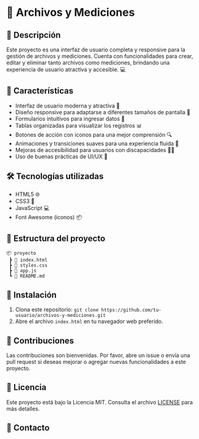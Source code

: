 
# 📁 Archivos y Mediciones

## 📝 Descripción

Este proyecto es una interfaz de usuario completa y responsive para la gestión de archivos y mediciones. Cuenta con funcionalidades para crear, editar y eliminar tanto archivos como mediciones, brindando una experiencia de usuario atractiva y accesible. 💻

## 🚀 Características

- Interfaz de usuario moderna y atractiva 💎
- Diseño responsive para adaptarse a diferentes tamaños de pantalla 📱
- Formularios intuitivos para ingresar datos 📝
- Tablas organizadas para visualizar los registros 📊
- Botones de acción con iconos para una mejor comprensión 🔍
- Animaciones y transiciones suaves para una experiencia fluida 🎢
- Mejoras de accesibilidad para usuarios con discapacidades 🧑‍🦽
- Uso de buenas prácticas de UI/UX 🎨

## 🛠️ Tecnologías utilizadas

- HTML5 🌐
- CSS3 🎨
- JavaScript 💻
- Font Awesome (iconos) 📦

## 📂 Estructura del proyecto

```
📦 proyecto
 ┣ 📄 index.html
 ┣ 📄 styles.css
 ┣ 📄 app.js
 ┗ 📄 README.md
```

## 🚀 Instalación

1. Clona este repositorio: `git clone https://github.com/tu-usuario/archivos-y-mediciones.git`
2. Abre el archivo `index.html` en tu navegador web preferido.

## 🤝 Contribuciones

Las contribuciones son bienvenidas. Por favor, abre un issue o envía una pull request si deseas mejorar o agregar nuevas funcionalidades a este proyecto.

## 📝 Licencia

Este proyecto está bajo la Licencia MIT. Consulta el archivo [LICENSE](LICENSE) para más detalles.

## 📨 Contacto

